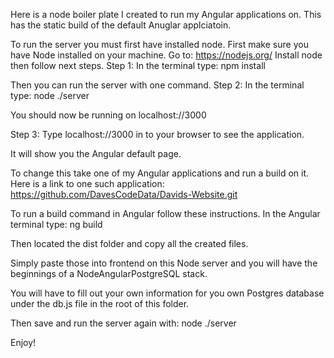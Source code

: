 Here is a node boiler plate I created to run my Angular applications on.
This has the static build of the default Anuglar applciatoin.

To run the server you must first have installed node.
First make sure you have Node installed on your machine. 
Go to: https://nodejs.org/
Install node then follow next steps.
Step 1: In the terminal type: npm install

Then you can run the server with one command.
Step 2: In the terminal type: node ./server

You should now be running on localhost://3000

Step 3: Type localhost://3000 in to your browser to see the application.

It will show you the Angular default page.

To change this take one of my Angular applications and run a build on it.
Here is a link to one such application: https://github.com/DavesCodeData/Davids-Website.git

To run a build command in Angular follow these instructions.
In the Angular terminal type: ng build

Then located the dist folder and copy all the created files.

Simply paste those into frontend on this Node server and you will have the beginnings of a NodeAngularPostgreSQL stack.

You will have to fill out your own information for you own Postgres database under the db.js file in the root of this folder.

Then save and run the server again with: node ./server

Enjoy!